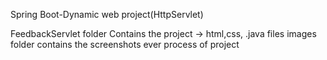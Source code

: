 Spring Boot-Dynamic web project(HttpServlet)

FeedbackServlet folder Contains the project -> html,css, .java files
images folder contains the screenshots ever process of project
